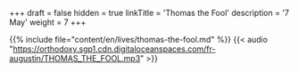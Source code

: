 +++
draft = false
hidden = true
linkTitle = 'Thomas the Fool'
description = '7 May'
weight = 7
+++

{{% include file="content/en/lives/thomas-the-fool.md" %}}
{{< audio "https://orthodoxy.sgp1.cdn.digitaloceanspaces.com/fr-augustin/THOMAS_THE_FOOL.mp3" >}}
